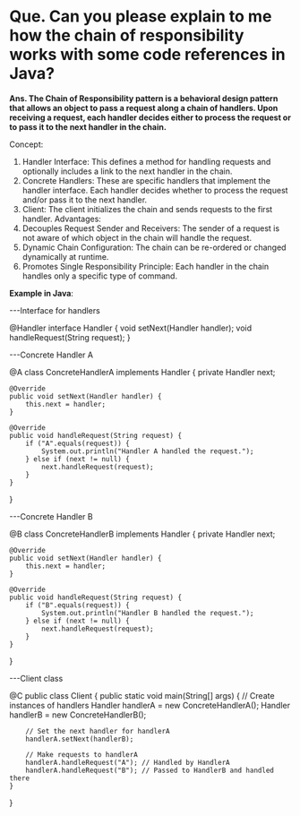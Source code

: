 # Que. Can you please explain to me how the chain of responsibility works with some code references in Java?

**Ans. The Chain of Responsibility pattern is a behavioral design pattern that allows an object to pass a request along a chain of handlers. Upon receiving a request, each handler decides either to process the request or to pass it to the next handler in the chain.**

Concept:
1. Handler Interface: This defines a method for handling requests and optionally includes a link to the next handler in the chain.
2. Concrete Handlers: These are specific handlers that implement the handler interface. Each handler decides whether to process the request and/or pass it to the next handler.
3. Client: The client initializes the chain and sends requests to the first handler.
Advantages:
1. Decouples Request Sender and Receivers: The sender of a request is not aware of which object in the chain will handle the request.
2. Dynamic Chain Configuration: The chain can be re-ordered or changed dynamically at runtime.
3. Promotes Single Responsibility Principle: Each handler in the chain handles only a specific type of command.

**Example in Java**:

---Interface for handlers 

@Handler
interface Handler {
    void setNext(Handler handler);
    void handleRequest(String request);
}

---Concrete Handler A

@A
class ConcreteHandlerA implements Handler {
    private Handler next;

    @Override
    public void setNext(Handler handler) {
        this.next = handler;
    }

    @Override
    public void handleRequest(String request) {
        if ("A".equals(request)) {
            System.out.println("Handler A handled the request.");
        } else if (next != null) {
            next.handleRequest(request);
        }
    }
}

---Concrete Handler B

@B
class ConcreteHandlerB implements Handler {
    private Handler next;

    @Override
    public void setNext(Handler handler) {
        this.next = handler;
    }

    @Override
    public void handleRequest(String request) {
        if ("B".equals(request)) {
            System.out.println("Handler B handled the request.");
        } else if (next != null) {
            next.handleRequest(request);
        }
    }
}

---Client class

@C
public class Client {
    public static void main(String[] args) {
        // Create instances of handlers
        Handler handlerA = new ConcreteHandlerA();
        Handler handlerB = new ConcreteHandlerB();

        // Set the next handler for handlerA
        handlerA.setNext(handlerB);

        // Make requests to handlerA
        handlerA.handleRequest("A"); // Handled by HandlerA
        handlerA.handleRequest("B"); // Passed to HandlerB and handled there
    }
}


